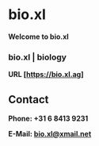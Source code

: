 # **bio.xl**
**Welcome to bio.xl**

### **bio.xl | biology**

**URL [https://bio.xl.ag]**
## **Contact**
**Phone: +31 6 8413 9231**

**E-Mail: bio.xl@xmail.net**
